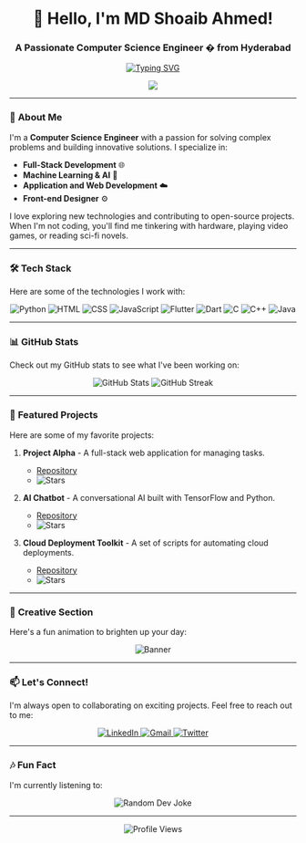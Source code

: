<h1 align="center">👋 Hello, I'm MD Shoaib Ahmed!</h1>
<h3 align="center">A Passionate Computer Science Engineer � from Hyderabad</h3>

<p align="center">
  <a href="https://github.com/XSHOAIB">
    <img src="https://readme-typing-svg.demolab.com?font=Fira+Code&pause=1000&color=00FF00&width=435&lines=Welcome+to+my+GitHub+ki+Duniya!;Exploring+the+world+of+code+%F0%9F%9A%80;Let's+build+something+awesome+%F0%9F%92%BB" alt="Typing SVG" />
  </a>
</p>
<p align="center">
<img src="https://qph.cf2.quoracdn.net/main-qimg-80ba77c342ac34a32b78ee46cf49b94a"/>
</p>

---

### 🚀 **About Me**
I'm a **Computer Science Engineer** with a passion for solving complex problems and building innovative solutions. I specialize in:
- **Full-Stack Development** 🌐
- **Machine Learning & AI** 🤖
- **Application and Web Development** ☁️
- **Front-end Designer** ⚙️

I love exploring new technologies and contributing to open-source projects. When I'm not coding, you'll find me tinkering with hardware, playing video games, or reading sci-fi novels.

---

### 🛠️ **Tech Stack**
Here are some of the technologies I work with:

<p align="center">
  <img src="https://img.shields.io/badge/Python-3776AB?style=for-the-badge&logo=python&logoColor=white" alt="Python" />
<img src="https://img.shields.io/badge/HTML-E34F26?style=for-the-badge&logo=html5&logoColor=white" alt="HTML" />
<img src="https://img.shields.io/badge/CSS-1572B6?style=for-the-badge&logo=css3&logoColor=white" alt="CSS" />
<img src="https://img.shields.io/badge/JavaScript-F7DF1E?style=for-the-badge&logo=javascript&logoColor=black" alt="JavaScript" />
<img src="https://img.shields.io/badge/Flutter-02569B?style=for-the-badge&logo=flutter&logoColor=white" alt="Flutter" />
<img src="https://img.shields.io/badge/Dart-0175C2?style=for-the-badge&logo=dart&logoColor=white" alt="Dart" />
<img src="https://img.shields.io/badge/C-A8B9CC?style=for-the-badge&logo=c&logoColor=white" alt="C" />
<img src="https://img.shields.io/badge/C++-00599C?style=for-the-badge&logo=c%2B%2B&logoColor=white" alt="C++" />
<img src="https://img.shields.io/badge/Java-007396?style=for-the-badge&logo=java&logoColor=white" alt="Java" />
</p>

---

### 📊 **GitHub Stats**
Check out my GitHub stats to see what I've been working on:

<p align="center">
  <img src="https://github-readme-stats.vercel.app/api?username=XSHOAIB&show_icons=true&theme=radical" alt="GitHub Stats" />
  <img src="https://github-readme-streak-stats.herokuapp.com/?user=XSHOAIB&theme=radical" alt="GitHub Streak" />
</p>

---

### 🌟 **Featured Projects**
Here are some of my favorite projects:

1. **Project Alpha** - A full-stack web application for managing tasks.
   - [Repository](https://github.com/[YourUsername]/project-alpha)
   - ![Stars](https://img.shields.io/github/stars/[YourUsername]/project-alpha?style=flat-square)

2. **AI Chatbot** - A conversational AI built with TensorFlow and Python.
   - [Repository](https://github.com/[YourUsername]/ai-chatbot)
   - ![Stars](https://img.shields.io/github/stars/[YourUsername]/ai-chatbot?style=flat-square)

3. **Cloud Deployment Toolkit** - A set of scripts for automating cloud deployments.
   - [Repository](https://github.com/[YourUsername]/cloud-toolkit)
   - ![Stars](https://img.shields.io/github/stars/[YourUsername]/cloud-toolkit?style=flat-square)

---

### 🎨 **Creative Section**
Here's a fun animation to brighten up your day:

<p align="center">
  <img src="https://raw.githubusercontent.com/sagar-viradiya/sagar-viradiya/master/resources/banner.png" alt="Banner" />
</p>

---

### 📫 **Let's Connect!**
I'm always open to collaborating on exciting projects. Feel free to reach out to me:

<p align="center">
  <a href="https://linkedin.com/in/[YourUsername]">
    <img src="https://img.shields.io/badge/LinkedIn-0077B5?style=for-the-badge&logo=linkedin&logoColor=white" alt="LinkedIn" />
  </a>
  <a href="mailto:hashtagshoaib@gmail.com">
    <img src="https://img.shields.io/badge/Gmail-D14836?style=for-the-badge&logo=gmail&logoColor=white" alt="Gmail" />
  </a>
  <a href="https://twitter.com/[YourUsername]">
    <img src="https://img.shields.io/badge/Twitter-1DA1F2?style=for-the-badge&logo=twitter&logoColor=white" alt="Twitter" />
  </a>
</p>

---

### 🎶 **Fun Fact**
I'm currently listening to:

<p align="center">
  <img src="https://readme-jokes.vercel.app/api" alt="Random Dev Joke" />
</p>

---

<p align="center">
  <img src="https://komarev.com/ghpvc/?username=XSHOAIB&color=blue&style=flat-square" alt="Profile Views" />
</p>
